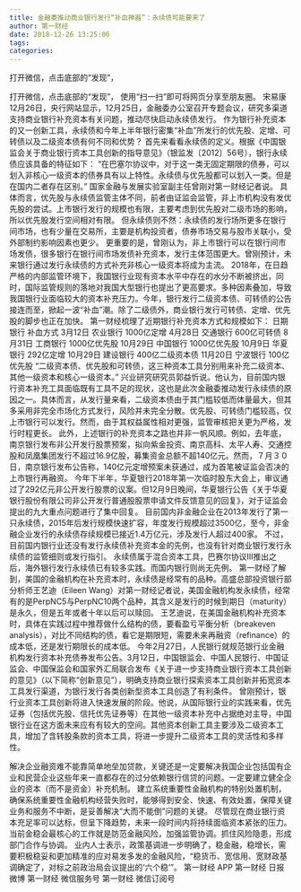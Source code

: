 ```yaml
---
title: 金融委推动商业银行发行“补血神器”：永续债可能要来了
author: 第一财经
date: 2018-12-26 13:25:06
tags: 
categories: 
---
```

打开微信，点击底部的“发现”，
<!-- more -->
打开微信，点击底部的“发现”，
使用“扫一扫”即可将网页分享至朋友圈。
宋易康
12月26日，央行网站显示，12月25日，金融委办公室召开专题会议，研究多渠道支持商业银行补充资本有关问题，推动尽快启动永续债发行。
作为银行补充资本的又一创新工具，永续债和今年上半年银行密集“补血”所发行的优先股、定增、可转债以及二级资本债有何不同和优势？
首先来看看永续债的定义。根据《中国银监会关于商业银行资本工具创新的指导意见》（银监发〔2012〕56号），银行永续债应该具备的特征如下：
“在巴塞尔协议中，对于这一类无固定期限的债券，可以划入非核心一级资本的债券具有以上特性。永续债与优先股都可以划入一类。但是在国内二者存在区别。” 国家金融与发展实验室副主任曾刚对第一财经记者说。
具体而言，优先股与永续债监管主体不同，前者由证监会监管，非上市机构没有发优先股的尝试。上市银行发行的规模也有限，主要考虑到优先股对二级市场的影响，所以优先股发行空间相对有限。
但永续债则不然：永续债的发行场所更多在银行间市场，也有少量在交易所，主要是机构投资者，债券市场交易与股市关联小，受外部制约影响因素也更少。
更重要的是，曾刚认为，非上市银行可以在银行间市场发债，很多银行在银行间市场发债补充资本，发行主体范围更大。曾刚预计，未来银行通过发行永续债的方式补充非核心一级资本将成为主流。
2018年，在日趋严格的内部监管环境下，我国银行业现有资本水平中存在的水分不断被挤出，同时，国际监管规则的落地对我国大型银行也提出了更高要求。多种因素叠加，导致我国银行业面临较大的资本补充压力。今年，银行发行二级资本债、可转债的公告接连而至，掀起一波“补血”潮。除了二级债外，商业银行发行可转债、定增、优先股的脚步也正在加快。
第一财经梳理了近期银行补充资本方式和规模如下：
日期
银行
补血方式
3月12日
农业银行
1000亿定增
4月28日
交通银行
600亿可转债
8月31日
工商银行
1000亿优先股
10月29日
中国银行
1000亿优先股
10月9日
华夏银行
292亿定增
10月29日
建设银行
400亿二级资本债
11月20日
宁波银行
100亿优先股
“二级资本债、优先股和可转债，这三种资本工具分别用来补充二级资本、其他一级资本和核心一级资本。” 兴业研究研究员郭益忻说。他认为，目前国内银行资本补充工具面临既有工具不足的现状，这也是此次金融委推动发行永续债的原因之一。具体而言，从发行量来看，二级资本债由于其门槛较低而体量最大，但其多采用非完全市场化方式发行，风险并未完全分散。优先股、可转债门槛较高，仅上市银行可以发行。然而，由于其权益属性相对更强，监管审核把关更为严格，发行时程更长。
此外，上述银行的补充资本之路也并非一帆风顺。例如，去年底，南京银行发布非公开发行股票预案，拟向紫金投资、南京高科、太平人寿、交通控股和凤凰集团发行不超过16.9亿股，募集资金总额不超140亿元。然而，７月３０日，南京银行发布公告称，140亿元定增预案未获通过，成为首笔被证监会否决的上市银行再融资。
今年下半年，华夏银行2018年第一次临时股东大会上，审议通过了292亿元非公开发行股票的议案。但12月9日晚间，华夏银行公告《关于华夏银行股份有限公司非公开发行普通股股票申请文件反馈意见的回复》，对于证监会提出的九大重点问题进行了集中回复。
目前国内非金融企业在2013年发行了第一只永续债，2015年后发行规模快速扩容，年度发行规模超过3500亿，至今，非金融企业发行的永续债存续规模已接近1.4万亿元，涉及发行人超过400家。
不过，目前国内银行业还没有发行永续债补充资本金的先例，也没有针对商业银行发行永续债的监管细则或发行指引。
永续债属于混合资本工具，巴赛尔协议III推出之后，海外银行发行永续债已有较多实践。而国内银行则尚无先例。
第一财经了解到，美国的金融机构在补充资本时，永续债是经常有的品种。高盛总部投资银行部分析师王艺迪（Eileen Wang）对第一财经记者说，美国金融机构发永续债，经常有的是PerpNC5与PerpNC10两个品种，其含义是发行的时候到期日（maturity）是永久，但是五年或者十年以后可以赎回。
王艺迪说，在美国金融机构补充资本时，具体在实践过程中推荐做什么结构的债，要看盈亏平衡分析（breakeven analysis），对比不同结构的债，看它是期限短，需要未来再融资（refinance）的成本低，还是发行期限长的成本低。
今年2月27日，人民银行就规范银行业金融机构发行资本补充债券发布公告。3月12日，中国银监会、中国人民银行、中国证监会、中国保监会和国家外汇局联合发布《关于进一步支持商业银行资本工具创新的意见》（以下简称“创新意见”），明确支持商业银行探索资本工具创新并拓宽资本工具发行渠道，为银行发行各类创新型资本工具创造了有利条件。
曾刚预计，银行业资本工具创新将进入快速发展的阶段。他说，从国际银行业的实践来看，优先证券（包括优先股、信托优先证券等）在其他一级资本补充中占据绝对主导，中国银行业在这方面未来应有有较大的空间。其他资本创新工具主要涉及二级资本工具，增加了含转股条款的资本工具，将进一步提升二级资本工具的灵活性和多样性。
 
 
解决企业融资难不能靠简单地垒加贷款，关键还是一定要解决我国企业包括国有企业和民营企业这些年来一直都存在的过分依赖银行信贷的问题。一定要建立健全企业的资本（而不是资金）补充机制。
建立系统重要性金融机构的特别处置机制，确保系统重要性金融机构经营失败时，能够得到安全、快速、有效处置，保障关键业务和服务不中断，是妥善解决“大而不能倒”问题的关键。
尽管现在商业银行资本充足率可以达标，但呈下降趋势，未来一段时间内将持续面临资本紧张的压力。
当前金稳会最核心的工作就是防范金融风险，加强监管协调。抓住风险隐患，形成部门合作与协调。
业内人士表示，政策基调进一步明确了，稳金融，稳增长，需要积极稳妥和更加精准的应对易发多发的金融风险，“稳货币、宽信用、宽财政基调确定了，对标之前政治局会议提出的‘六个稳’”。
第一财经
APP
第一财经
日报微博
第一财经
微信服务号
第一财经
微信订阅号
